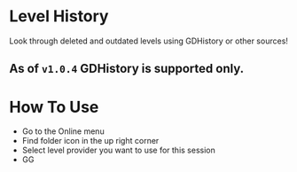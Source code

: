 # Level History

Look through <cy>deleted and outdated levels</c> using <cp>GDHistory</c> or other sources!

## As of `v1.0.4` GDHistory is supported only.

# How To Use

- Go to the Online menu
- Find <cy>folder icon</c> in the up right corner
- Select <cy>level provider</c> you want to use for this session
- <cp>GG</c>
